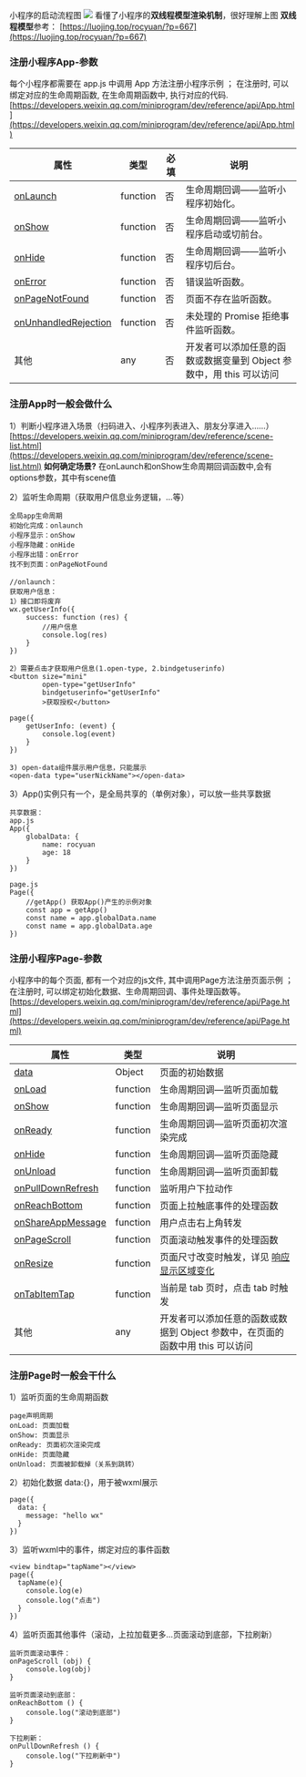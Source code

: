小程序的启动流程图
![](https://cdn.nlark.com/yuque/0/2021/png/2779910/1628823522774-5080146e-5bdd-4b10-8075-1ced0214167f.png#clientId=u738ae7a5-dba2-4&from=paste&id=uf15a1956&originHeight=419&originWidth=1024&originalType=url&ratio=1&rotation=0&showTitle=false&status=done&style=none&taskId=u829d994f-dc87-410c-9e9c-e048092c39f&title=)
看懂了小程序的**双线程模型渲染机制**，很好理解上图
**双线程模型**参考： [https://luojing.top/rocyuan/?p=667](https://luojing.top/rocyuan/?p=667)
### 注册小程序App-参数
每个小程序都需要在 app.js 中调用 App 方法注册小程序示例 ； 在注册时, 可以绑定对应的生命周期函数, 在生命周期函数中, 执行对应的代码.
[https://developers.weixin.qq.com/miniprogram/dev/reference/api/App.html](https://developers.weixin.qq.com/miniprogram/dev/reference/api/App.html)

| **属性** | **类型** | **必填** | **说明** |
| --- | --- | --- | --- |
| [onLaunch](https://developers.weixin.qq.com/miniprogram/dev/reference/api/App.html#onLaunch-Object-object) | function | 否 | 生命周期回调——监听小程序初始化。 |
| [onShow](https://developers.weixin.qq.com/miniprogram/dev/reference/api/App.html#onShow-Object-object) | function | 否 | 生命周期回调——监听小程序启动或切前台。 |
| [onHide](https://developers.weixin.qq.com/miniprogram/dev/reference/api/App.html#onHide) | function | 否 | 生命周期回调——监听小程序切后台。 |
| [onError](https://developers.weixin.qq.com/miniprogram/dev/reference/api/App.html#onError-String-error) | function | 否 | 错误监听函数。 |
| [onPageNotFound](https://developers.weixin.qq.com/miniprogram/dev/reference/api/App.html#onPageNotFound-Object-object) | function | 否 | 页面不存在监听函数。 |
| [onUnhandledRejection](https://developers.weixin.qq.com/miniprogram/dev/reference/api/App.html#onUnhandledRejection-Object-object) | function | 否 | 未处理的 Promise 拒绝事件监听函数。 |
| 其他 | any | 否 | 开发者可以添加任意的函数或数据变量到 Object 参数中，用 this 可以访问 |

### **注册App时一般会做什么**
1）判断小程序进入场景（扫码进入、小程序列表进入、朋友分享进入……）
[https://developers.weixin.qq.com/miniprogram/dev/reference/scene-list.html](https://developers.weixin.qq.com/miniprogram/dev/reference/scene-list.html)
**如何确定场景?**
在onLaunch和onShow生命周期回调函数中,会有options参数，其中有scene值

2）监听生命周期（获取用户信息业务逻辑，…等）
```vue
全局app生命周期
初始化完成：onlaunch
小程序显示：onShow
小程序隐藏：onHide
小程序出错：onError
找不到页面：onPageNotFound

//onlaunch：
获取用户信息：
1）接口即将废弃
wx.getUserInfo({
	success: function (res) {
		//用户信息
		console.log(res)
	}
})

2）需要点击才获取用户信息(1.open-type, 2.bindgetuserinfo)
<button size="mini"
		open-type="getUserInfo"
		bindgetuserinfo="getUserInfo"
		>获取授权</button>

page({
	getUserInfo: (event) {
		console.log(event)
	}
})

3) open-data组件展示用户信息，只能展示
<open-data type="userNickName"></open-data>
```
3）App()实例只有一个，是全局共享的（单例对象），可以放一些共享数据

```vue
共享数据：
app.js
App({
	globalData: {
		name: rocyuan
		age: 18
	}
})

page.js
Page({
	//getApp() 获取App()产生的示例对象
	const app = getApp()
	const name = app.globalData.name
	const name = app.globalData.age
})
```
### 注册小程序Page-参数
小程序中的每个页面, 都有一个对应的js文件, 其中调用Page方法注册页面示例 ； 在注册时, 可以绑定初始化数据、生命周期回调、事件处理函数等。 [https://developers.weixin.qq.com/miniprogram/dev/reference/api/Page.html](https://developers.weixin.qq.com/miniprogram/dev/reference/api/Page.html)

| **属性** | **类型** | **说明** |
| --- | --- | --- |
| [data](https://developers.weixin.qq.com/miniprogram/dev/reference/api/Page.html#data) | Object | 页面的初始数据 |
| [onLoad](https://developers.weixin.qq.com/miniprogram/dev/reference/api/Page.html#onLoad-Object-query) | function | 生命周期回调—监听页面加载 |
| [onShow](https://developers.weixin.qq.com/miniprogram/dev/reference/api/Page.html#onShow) | function | 生命周期回调—监听页面显示 |
| [onReady](https://developers.weixin.qq.com/miniprogram/dev/reference/api/Page.html#onReady) | function | 生命周期回调—监听页面初次渲染完成 |
| [onHide](https://developers.weixin.qq.com/miniprogram/dev/reference/api/Page.html#onHide) | function | 生命周期回调—监听页面隐藏 |
| [onUnload](https://developers.weixin.qq.com/miniprogram/dev/reference/api/Page.html#onUnload) | function | 生命周期回调—监听页面卸载 |
| [onPullDownRefresh](https://developers.weixin.qq.com/miniprogram/dev/reference/api/Page.html#onPullDownRefresh) | function | 监听用户下拉动作 |
| [onReachBottom](https://developers.weixin.qq.com/miniprogram/dev/reference/api/Page.html#onReachBottom) | function | 页面上拉触底事件的处理函数 |
| [onShareAppMessage](https://developers.weixin.qq.com/miniprogram/dev/reference/api/Page.html#onShareAppMessage-Object-object) | function | 用户点击右上角转发 |
| [onPageScroll](https://developers.weixin.qq.com/miniprogram/dev/reference/api/Page.html#onPageScroll-Object-object) | function | 页面滚动触发事件的处理函数 |
| [onResize](https://developers.weixin.qq.com/miniprogram/dev/reference/api/Page.html#onResize-Object-object) | function | 页面尺寸改变时触发，详见 [响应显示区域变化](https://developers.weixin.qq.com/miniprogram/dev/framework/view/resizable.html#%E5%9C%A8%E6%89%8B%E6%9C%BA%E4%B8%8A%E5%90%AF%E7%94%A8%E5%B1%8F%E5%B9%95%E6%97%8B%E8%BD%AC%E6%94%AF%E6%8C%81) |
| [onTabItemTap](https://developers.weixin.qq.com/miniprogram/dev/reference/api/Page.html#onTabItemTap-Object-object) | function | 当前是 tab 页时，点击 tab 时触发 |
| 其他 | any | 开发者可以添加任意的函数或数据到 Object 参数中，在页面的函数中用 this 可以访问 |

### 注册Page时一般会干什么
1）监听页面的生命周期函数
```vue
page声明周期
onLoad: 页面加载
onShow: 页面显示
onReady: 页面初次渲染完成
onHide: 页面隐藏
onUnload: 页面被卸载掉（关系到跳转）
```
2）初始化数据 data:{}，用于被wxml展示
```vue
page({
  data: {
    message: "hello wx"
  }
})
```
3）监听wxml中的事件，绑定对应的事件函数
```vue
<view bindtap="tapName"></view>
page({
  tapName(e){
    console.log(e)
    console.log("点击")
  }
})
```
4）监听页面其他事件（滚动，上拉加载更多…页面滚动到底部，下拉刷新）
```vue
监听页面滚动事件： 
onPageScroll (obj) {
	console.log(obj)
}

监听页面滚动到底部：
onReachBottom () {
	console.log("滚动到底部")
}

下拉刷新：
onPullDownRefresh () {
	console.log("下拉刷新中")
}
```

